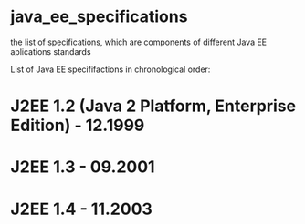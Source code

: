 # java_ee_specifications
the list of specifications, which are components of different Java EE aplications standards

List of Java EE specififactions in chronological order:
 
# J2EE 1.2 (Java 2 Platform, Enterprise Edition) - 12.1999

# J2EE 1.3 - 09.2001

# J2EE 1.4 - 11.2003

